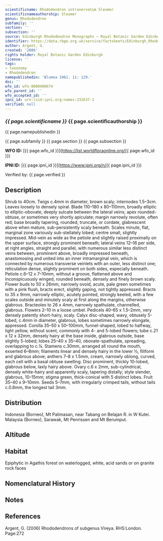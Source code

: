 ```yaml
---
scientificname: Rhododendron intranervatum Sleumer
scientificnameauthorship: Sleumer
genus: Rhododendron
subfamily: ''
section: ''
subsection: ''
source: Edinburgh Rhododendron Monographs – Royal Botanic Garden Edinburgh
identifier: https://data.rbge.org.uk/service/factsheets/Edinburgh_Rhododendron_Monographs.xhtml
author: Argent, G.
created: '2006'
rights holder: Royal Botanic Garden Edinburgh
license: ''
tags:
- taxonomy
- Rhododendron
namepublishedin: 'Blumea 1961. 11: 129.'
doi: ''
wfo_id: wfo-0000400674
wfo_parent_id: ''
wfo_accepted_id: ''
ipni_id: urn:lsid:ipni.org:names:332637-1
verified: null
---
```

### _{{ page.scientificname }}_ {{ page.scientificauthorship }}
 {{ page.namepublishedin }}

{{ page.subfamily }} {{ page.section }} {{ page.subsection }}

**WFO ID:** [{{ page.wfo_id }}](https://list.worldfloraonline.org/{{ page.wfo_id }})

**IPNI ID:** [{{ page.ipni_id }}](https://www.ipni.org/n/{{ page.ipni_id }})

Verified by: {{ page.verified }}



## Description
Shrub to 40cm. Twigs c.4mm in diameter, brown scaly; internodes 1.5–3cm. Leaves loosely to densely spiral. Blade 110–180 x 80–110mm, broadly elliptic to elliptic-obovate, deeply sulcate between the lateral veins; apex rounded-obtuse, or sometimes very shortly apiculate; margin narrowly revolute, often red; base broadly tapering, rounded, truncate, or cordate, glabrescent above when mature, sub-persistently scaly beneath. Scales minute, flat, marginal zone variously sub-stellately lobed; centre small, slightly impressed. Mid-vein as wide as the petiole and slightly raised proximally on the upper surface, strongly prominent beneath; lateral veins 12–16 per side, at right angles, straight and parallel, with numerous similar less distinct veins between, prominent above, broadly impressed beneath, anastomosing and united into an inner intramarginal vein, which is connected by numerous transverse veinlets with an outer, less distinct one; reticulation dense, slightly prominent on both sides, especially beneath. Petiole c.6–12 x 7–10mm, without a groove, flattened above and inconspicuously winged, rounded beneath, densely and finely brown scaly. Flower buds to 50 x 26mm, narrowly ovoid, acute, pale green sometimes with a pink flush, bracts erect, slightly gaping, not tightly appressed. Bracts to 35 x 9mm, narrowly elliptic, acutely pointed, strongly keeled, with a few scales outside and minutely scaly at first along the margins, otherwise glabrous. Bracteoles to 26 x 4mm, narrowly spathulate, channelled, glabrous. Flowers 2–10 in a loose umbel. Pedicels 40–65 x 1.5–2mm, very densely patently short-hairy, scaly. Calyx disc-shaped, wavy, obtusely 5-lobed, c.4mm in diameter, glabrous, lobes sometimes narrowly elongate, appressed. Corolla 35–50 x 50–100mm, funnel-shaped, lobed to halfway, light yellow, without scent, commonly with 4- and 5-lobed flowers; tube c.21 x 12 x 32mm, densely hairy at the base inside, glabrous outside, base slightly 5-lobed; lobes 25–40 x 35–40, obovate-spathulate, spreading, overlapping to c.¼. Stamens c.30mm, arranged all round the mouth, exserted 6–8mm; filaments linear and densely hairy in the lower ½, filiform and glabrous above; anthers 7–8 x 1.5mm, cream, narrowly oblong, curved, each cell with a basal obtuse swelling. Disc prominent, thickly 10-lobed, glabrous below, laxly hairy above. Ovary c.6 x 2mm, sub-cylindrical, densely white-hairy and apparently scaly, tapering distally; style slender, glabrous, 10–15mm; stigma green, thick-conical with 5 distinct lobes. Fruit 35–40 x 9–10mm. Seeds 5–7mm, with irregularly crimped tails, without tails c.0.8mm, the longest tail 3mm.

## Distribution
Indonesia (Borneo), Mt Palimasan, near Tabang on Belajan R. in W Kutei. Malaysia (Borneo), Sarawak, Mt Penrissen and Mt Berumput.

## Altitude


## Habitat
Epiphytic in Agathis forest on waterlogged, white, acid sands or on granite rock faces

## Nomenclatural History

                       
## Notes


## References

Argent, G. (2006) Rhododendrons of subgenus Vireya. RHS:London. Page:272
